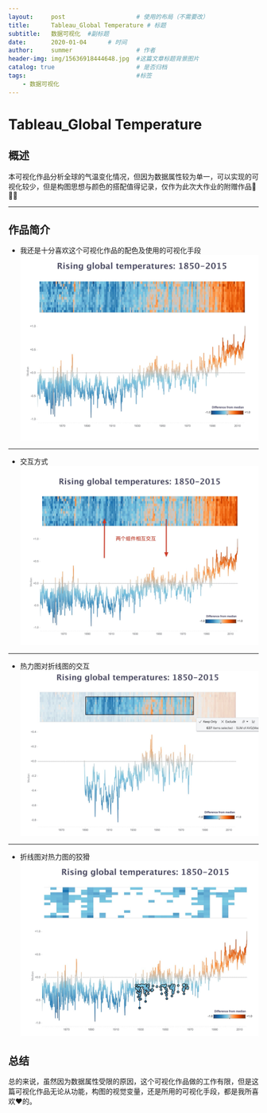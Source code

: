 ```yaml
---
layout:     post   				    # 使用的布局（不需要改）
title:      Tableau_Global Temperature # 标题 
subtitle:   数据可视化  #副标题
date:       2020-01-04		# 时间
author:     summer					# 作者
header-img: img/15636918444648.jpg 	#这篇文章标题背景图片
catalog: true 						# 是否归档
tags:								#标签
    - 数据可视化
---
```


#  Tableau_Global Temperature
## 概述
本可视化作品分析全球的气温变化情况，但因为数据属性较为单一，可以实现的可视化较少，但是构图思想与颜色的搭配值得记录，仅作为此次大作业的附赠作品🥳🥳🥳

-------

## 作品简介
- 我还是十分喜欢这个可视化作品的配色及使用的可视化手段
![-w919](/img/blog_img/15781087504417.jpg)

-------

- 交互方式
![-w966](/img/blog_img/15781093626752.jpg)

-------

- 热力图对折线图的交互
![-w962](/img/blog_img/15781094208045.jpg)

-------

- 折线图对热力图的狡猾
![-w931](/img/blog_img/15781095585592.jpg)


## 总结
总的来说，虽然因为数据属性受限的原因，这个可视化作品做的工作有限，但是这篇可视化作品无论从功能，构图的视觉变量，还是所用的可视化手段，都是我所喜欢❤️的。
